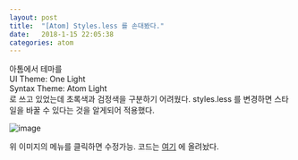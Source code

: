 ```yaml
---
layout: post
title:  "[Atom] Styles.less 를 손대봤다."
date:   2018-1-15 22:05:38
categories: atom
---
```


아톰에서 테마를  
UI Theme: One Light  
Syntax Theme: Atom Light  
로 쓰고 있었는데 초록색과 검정색을 구분하기 어려웠다. styles.less 를 변경하면 스타일을 바꿀 수 있다는 것을 알게되어 적용했다.

![image](./image/2018-01-15-atom-styles-less-01.png)

위 이미지의 메뉴를 클릭하면 수정가능. 코드는 [여기](https://github.com/centell/personal_settings/blob/master/atom/styles.less) 에 올려놨다.


